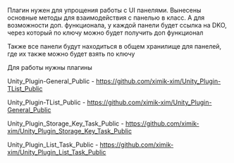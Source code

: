 Плагин нужен для упрощения работы с UI панелями. 
Вынесены основные методы для взаимодействия с панелью в класс.
А для возможности доп. функционала, у каждой панели будет ссылка на DKO, через который по ключу можно будет получить доп функционал

Также все панели будут находиться в общем хранилище для панелей, где их также можно будет взять по ключу

Для работы нужны плагины

Unity_Plugin-General_Public - https://github.com/ximik-xim/Unity_Plugin-TList_Public

Unity_Plugin-TList_Public - https://github.com/ximik-xim/Unity_Plugin-General_Public

Unity_Plugin_Storage_Key_Task_Public - https://github.com/ximik-xim/Unity_Plugin_Storage_Key_Task_Public

Unity_Plugin_List_Task_Public - https://github.com/ximik-xim/Unity_Plugin_List_Task_Public
